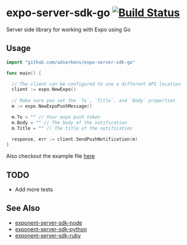 # expo-server-sdk-go [![Build Status](https://travis-ci.org/adierkens/expo-server-sdk-go.svg?branch=master)](https://travis-ci.org/adierkens/expo-server-sdk-go)
Server side library for working with Expo using Go

## Usage
```go
import "github.com/adierkens/expo-server-sdk-go"

func main() {

  // The client can be configured to use a different API location
  client := expo.NewExpo()
  
  // Make sure you set the `To`, `Title`, and `Body` properties
  m := expo.NewExpoPushMessage()

  m.To = "" // Your expo push token
  m.Body = "" // The body of the notification
  m.Title = "" // The title of the notification

  response, err := client.SendPushNotification(m)
}

```

Also checkout the example file [here](./example/main.go)

## TODO
- Add more tests

## See Also
- [exponent-server-sdk-node](https://github.com/expo/exponent-server-sdk-node)
- [exponent-server-sdk-python](https://github.com/exponent/exponent-server-sdk-python)
- [exponent-server-sdk-ruby](https://github.com/exponent/exponent-server-sdk-ruby)

